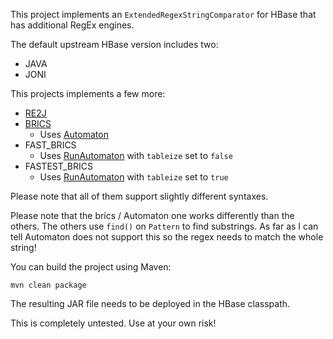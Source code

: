This project implements an `ExtendedRegexStringComparator` for HBase that has additional RegEx engines.

The default upstream HBase version includes two:
* JAVA
* JONI

This projects implements a few more:
* [RE2J](https://github.com/google/re2j)
* [BRICS](http://www.brics.dk/automaton/index.html)
  * Uses [Automaton](http://www.brics.dk/automaton/doc/dk/brics/automaton/Automaton.html)
* FAST_BRICS
  * Uses [RunAutomaton](http://www.brics.dk/automaton/doc/dk/brics/automaton/RunAutomaton.html) with `tableize` set to `false`
* FASTEST_BRICS
  * Uses [RunAutomaton](http://www.brics.dk/automaton/doc/dk/brics/automaton/RunAutomaton.html) with `tableize` set to `true`
  
Please note that all of them support slightly different syntaxes.  
  
Please note that the brics / Automaton one works differently than the others. The others use `find()` on `Pattern` to find substrings. As far as I can tell Automaton does not support this so the regex needs to match the whole string!

You can build the project using Maven:

    mvn clean package

The resulting JAR file needs to be deployed in the HBase classpath.

This is completely untested. Use at your own risk!
